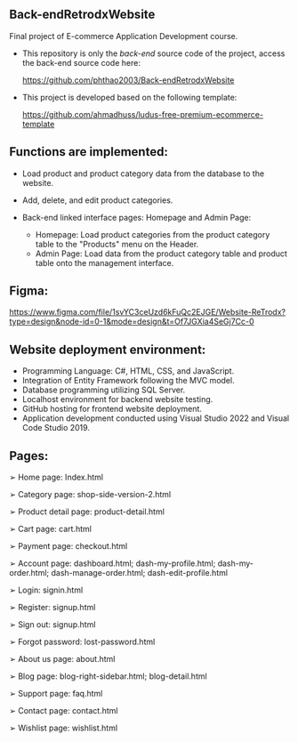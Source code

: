 ## Back-endRetrodxWebsite

Final project of E-commerce Application Development course.

- This repository is only the *back-end* source code of the project, access the back-end source code here:

  [https://github.com/phthao2003/Back-endRetrodxWebsite ](https://github.com/phthao2003/RetrodxWebsite)
- This project is developed based on the following template:

  https://github.com/ahmadhuss/ludus-free-premium-ecommerce-template

## Functions are implemented:

- Load product and product category data from the database to the website.

- Add, delete, and edit product categories.

- Back-end linked interface pages: Homepage and Admin Page:

  - Homepage: Load product categories from the product category table to the "Products" menu on the Header.
  - Admin Page: Load data from the product category table and product table onto the management interface.

## Figma: 
https://www.figma.com/file/1svYC3ceUzd6kFuQc2EJGE/Website-ReTrodx?type=design&node-id=0-1&mode=design&t=Of7JGXia4SeGj7Cc-0

## Website deployment environment:
- Programming Language: C#, HTML, CSS, and JavaScript.
- Integration of Entity Framework following the MVC model.
- Database programming utilizing SQL Server.
- Localhost environment for backend website testing.
- GitHub hosting for frontend website deployment.
- Application development conducted using Visual Studio 2022 and Visual Code Studio 2019. 

## Pages:
➢ Home page: Index.html

➢ Category page: shop-side-version-2.html

➢ Product detail page: product-detail.html

➢ Cart page: cart.html

➢ Payment page: checkout.html

➢ Account page: dashboard.html; dash-my-profile.html; dash-my-order.html; dash-manage-order.html; dash-edit-profile.html

➢ Login: signin.html

➢ Register: signup.html

➢ Sign out: signup.html

➢ Forgot password: lost-password.html

➢ About us page: about.html

➢ Blog page: blog-right-sidebar.html; blog-detail.html

➢ Support page: faq.html

➢ Contact page: contact.html

➢ Wishlist page: wishlist.html
